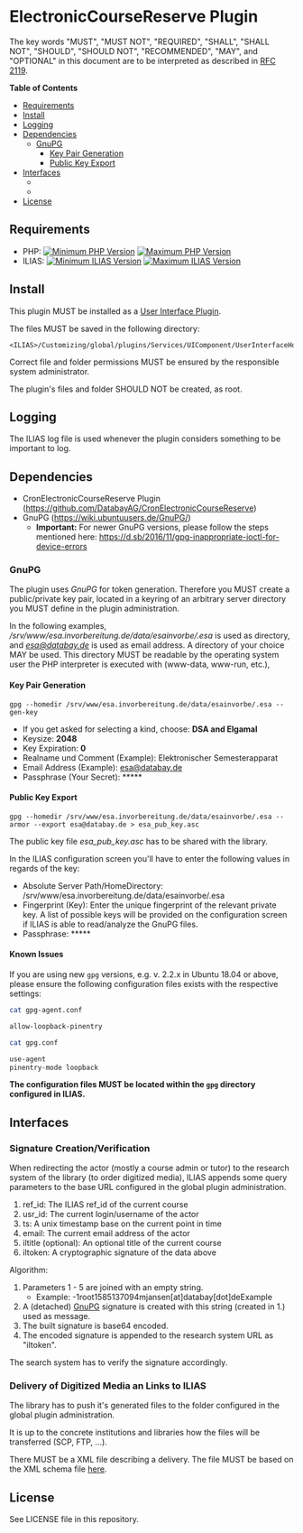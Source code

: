 # ElectronicCourseReserve Plugin

The key words "MUST", "MUST NOT", "REQUIRED", "SHALL", "SHALL NOT", "SHOULD",
"SHOULD NOT", "RECOMMENDED", "MAY", and "OPTIONAL"
in this document are to be interpreted as described in
[RFC 2119](https://www.ietf.org/rfc/rfc2119.txt).

**Table of Contents**

* [Requirements](#requirements)
* [Install](#install)
* [Logging](#logging)
* [Dependencies](#dependencies)
  * [GnuPG](#gnupg)
    * [Key Pair Generation](#key-pair-generation)
    * [Public Key Export](#public-key-export)
* [Interfaces](#interfaces)
    * [](#signature-creationverification)
    * [](#delivery-of-digitized-media-an-links-to-ilias)
* [License](#license)

## Requirements

* PHP: [![Minimum PHP Version](https://img.shields.io/badge/Minimum_PHP-7.0.x-blue.svg)](https://php.net/) [![Maximum PHP Version](https://img.shields.io/badge/Maximum_PHP-7.4.x-blue.svg)](https://php.net/)
* ILIAS: [![Minimum ILIAS Version](https://img.shields.io/badge/Minimum_ILIAS-5.4.x-orange.svg)](https://ilias.de/) [![Maximum ILIAS Version](https://img.shields.io/badge/Maximum_ILIAS-5.4.x-orange.svg)](https://ilias.de/)

## Install

This plugin MUST be installed as a
[User Interface Plugin](https://www.ilias.de/docu/goto_docu_pg_39405_42.html).

The files MUST be saved in the following directory:

	<ILIAS>/Customizing/global/plugins/Services/UIComponent/UserInterfaceHook/ElectronicCourseReserve

Correct file and folder permissions MUST be
ensured by the responsible system administrator.

The plugin's files and folder SHOULD NOT be created, 
as root.

## Logging

The ILIAS log file is used whenever the plugin considers something
to be important to log.

## Dependencies

* CronElectronicCourseReserve Plugin (https://github.com/DatabayAG/CronElectronicCourseReserve)
* GnuPG (https://wiki.ubuntuusers.de/GnuPG/)
  * **Important:** For newer GnuPG versions, please follow the steps mentioned here: https://d.sb/2016/11/gpg-inappropriate-ioctl-for-device-errors

### GnuPG

The plugin uses *GnuPG* for token generation. Therefore you MUST create a public/private key pair, located in a keyring of an arbitrary server directory you MUST define in the plugin administration.

In the following examples, */srv/www/esa.invorbereitung.de/data/esainvorbe/.esa* is used as directory, and *esa@databay.de* is used as email address. A directory of your choice MAY be used. This directory MUST be readable by the operating system user the PHP interpreter is executed with (www-data, www-run, etc.),

#### Key Pair Generation

    gpg --homedir /srv/www/esa.invorbereitung.de/data/esainvorbe/.esa --gen-key
  
 
  * If you get asked for selecting a kind, choose: **DSA and Elgamal**
  * Keysize: **2048**
  * Key Expiration: **0**
  * Realname und Comment (Example): Elektronischer Semesterapparat
  * Email Address (Example): esa@databay.de
  * Passphrase (Your Secret): *****

#### Public Key Export

    gpg --homedir /srv/www/esa.invorbereitung.de/data/esainvorbe/.esa --armor --export esa@databay.de > esa_pub_key.asc

The public key file *esa_pub_key.asc* has to be shared with the library.

In the ILIAS configuration screen you'll have to enter the following values in regards of the key:

* Absolute Server Path/HomeDirectory: /srv/www/esa.invorbereitung.de/data/esainvorbe/.esa 
* Fingerprint (Key): Enter the unique fingerprint of the relevant private key. A list of possible keys will be provided on the configuration screen if ILIAS is able to read/analyze the GnuPG files. 
* Passphrase: *****

#### Known Issues

If you are using new `gpg` versions, e.g. v. 2.2.x in Ubuntu 18.04 or above, please ensure
the following configuration files exists with the respective settings:

```bash
cat gpg-agent.conf

allow-loopback-pinentry
```

```bash
cat gpg.conf

use-agent
pinentry-mode loopback
```

**The configuration files MUST be located within the `gpg` directory configured in ILIAS.**

## Interfaces

### Signature Creation/Verification

When redirecting the actor (mostly a course admin or tutor) to the research system of the
library (to order digitized media), ILIAS appends some query parameters to the base URL configured in the global 
plugin administration.

1. ref_id: The ILIAS ref_id of the current course
2. usr_id: The current login/username of the actor
3. ts: A unix timestamp base on the current point in time
4. email: The current email address of the actor
5. iltitle (optional): An optional title of the current course
6. iltoken: A cryptographic signature of the data above

Algorithm:
1. Parameters 1 - 5 are joined with an empty string.
    * Example: -1root1585137094mjansen\[at\]databay\[dot\]deExample 
2. A (detached) [GnuPG](#gnupg) signature is created with this string (created in 1.) used as message.
3. The built signature is base64 encoded.
4. The encoded signature is appended to the research system URL as "iltoken". 

The search system has to verify the signature accordingly.

### Delivery of Digitized Media an Links to ILIAS

The library has to push it's generated files to the folder configured in the global plugin administration.

It is up to the concrete institutions and libraries how the files will be transferred (SCP, FTP, ...).

There MUST be a XML file describing a delivery. The file MUST be based on the XML schema file [here](./xsd/import.xsd).

## License

See LICENSE file in this repository.